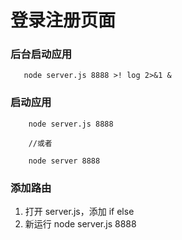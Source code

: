 # 登录注册页面

### 后台启动应用
```
   node server.js 8888 >! log 2>&1 &     
```
### 启动应用
```
    node server.js 8888

    //或者

    node server 8888
```
### 添加路由
   1. 打开 server.js，添加 if else
   2. 新运行 node server.js 8888
